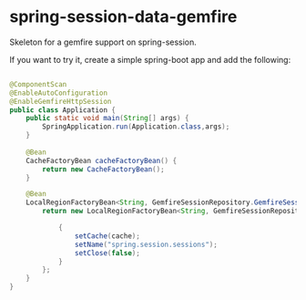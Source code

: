 # spring-session-data-gemfire
Skeleton for a gemfire support on spring-session.

If you want to try it, create a simple spring-boot app and add the following:

```java

@ComponentScan
@EnableAutoConfiguration
@EnableGemfireHttpSession
public class Application {
	public static void main(String[] args) {
		SpringApplication.run(Application.class,args);
	}
	
	@Bean
    CacheFactoryBean cacheFactoryBean() {
        return new CacheFactoryBean();
    }

    @Bean
    LocalRegionFactoryBean<String, GemfireSessionRepository.GemfireSession> localRegionFactory(final GemFireCache cache) {
        return new LocalRegionFactoryBean<String, GemfireSessionRepository.GemfireSession>() {

            {
                setCache(cache);
                setName("spring.session.sessions");
                setClose(false);
            }
        };
    }
}

```
